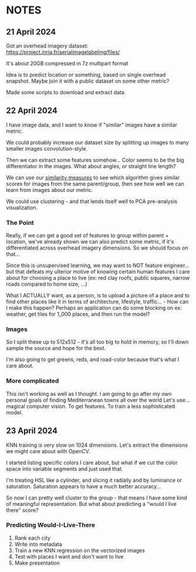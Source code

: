 # NOTES

## 21 April 2024

Got an overhead imagery dataset: https://project.inria.fr/aerialimagelabeling/files/

It's about 20GB compressed in 7z multipart format

Idea is to predict location or something, based on single overhead snapshot. Maybe join it with a public dataset on some other metric?

Made some scripts to download and extract data.

## 22 April 2024

I have image data, and I want to know if "similar" images have a similar metric.

We could probably increase our dataset size by splitting up images to many smaller images convolution-style.

Then we can extract some features somehow... Color seems to be the big differentiator in the images. What about angles, or straight line length?

We can use our [similarity measures](https://www.coursera.org/learn/unsupervised-algorithms-in-machine-learning/lecture/8n99y/similarity-measures) to see which algorithm gives similar scores for images from the same parent/group, then see how well we can learn from images about our metric.

We could use clustering - and that lends itself well to PCA pre-analysis visualization.

### The Point

Really, if we can get a good set of features to group within parent + location, we've already shown we can also predict some metric, if it's differentiated across overhead imagery dimensions. So we should focus on that...

Since this is unsupervised learning, we may want to NOT feature engineer... but that defeats my ulterior motive of knowing certain human features I care about for choosing a place to live (ex: red clay roofs, public squares, narrow roads compared to home size, ...)

What I ACTUALLY want, as a person, is to upload a picture of a place and to find other places like it in terms of architecture, lifestyle, traffic...
    - How can I make this happen? Perhaps an application can do some blocking on ex: weather, get tiles for 1_000 places, and then run the model?

### Images

So I split these up to 512x512 - it's all too big to hold in memory, so I'll down sample the source and hope for the best.

I'm also going to get greens, reds, and road-color because that's what I care about.

### More complicated

This isn't working as well as I thought.
I am going to go after my own personal goals of finding Mediterranean towns all over the world
Let's use... magical computer vision. To get features. To train a less sophisticated model.

## 23 April 2024

KNN training is very slow on 1024 dimensions. Let's extract the dimensions we might care about with OpenCV.

I started listing specific colors I care about, but what if we cut the color space into variable segments and just used that.

I'm treating HSL like a cylinder, and slicing it radially and by luminance or saturation.
Saturation appears to have a much better accuracy...

So now I can pretty well cluster to the group - that means I have some kind of meaningful representation.
But what about predicting a "would I live there" score?

### Predicting Would-I-Live-There

1. Rank each city
2. Write into metadata
3. Train a new KNN regression on the vectorized images
4. Test with places I want and don't want to live
5. Make presentation
